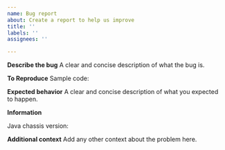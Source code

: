```yaml
---
name: Bug report
about: Create a report to help us improve
title: ''
labels: ''
assignees: ''

---
```


**Describe the bug**
A clear and concise description of what the bug is.

**To Reproduce**
Sample code:


**Expected behavior**
A clear and concise description of what you expected to happen.

**Information**

Java chassis version:


**Additional context**
Add any other context about the problem here.
